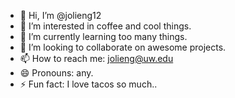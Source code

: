 - 👋 Hi, I’m @jolieng12
- 👀 I’m interested in coffee and cool things.
- 🌱 I’m currently learning too many things.
- 💞️ I’m looking to collaborate on awesome projects.
- 📫 How to reach me: jolieng@uw.edu
- 😄 Pronouns: any.
- ⚡ Fun fact: I love tacos so much..

<!---
jolieng12/jolieng12 is a ✨ special ✨ repository because its `README.md` (this file) appears on your GitHub profile.
You can click the Preview link to take a look at your changes.
--->
